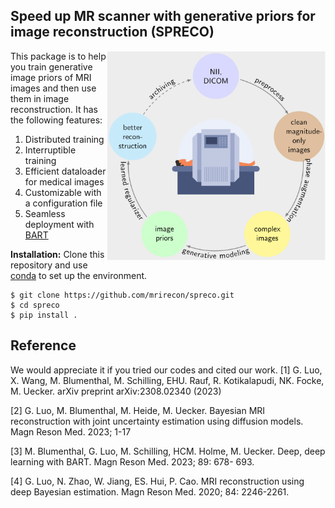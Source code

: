 ## Speed up MR scanner with generative priors for image reconstruction (SPRECO)

<img src="./misc/overview.png" alt="workflow" width="350" align="right"/>
This package is to help you train generative image priors of MRI images and then use them in image reconstruction. It has the following features:

1. Distributed training
2. Interruptible training
3. Efficient dataloader for medical images
4. Customizable with a configuration file
5. Seamless deployment with [BART](https://github.com/mrirecon/bart)

**Installation:** Clone this repository and use [conda](https://www.anaconda.com/products/individual) to set up the environment.

```shell
$ git clone https://github.com/mrirecon/spreco.git
$ cd spreco
$ pip install .
```
<!-- 
## Quickstart with colab

1. Sample the posterior 
   - [Jupyter Notebook](https://github.com/mrirecon/spreco/blob/main/examples/scripts/demo_recon.ipynb)
   - [![Open In Colab](https://colab.research.google.com/assets/colab-badge.svg)](https://colab.research.google.com/github/mrirecon/spreco/blob/main/examples/scripts/demo_recon.ipynb)
2. Train an image prior
   - [Jupyter Notebook](https://github.com/mrirecon/spreco/blob/main/examples/scripts/demo_train.ipynb)
   - [![Open In Colab](https://colab.research.google.com/assets/colab-badge.svg)](https://colab.research.google.com/github/mrirecon/spreco/blob/main/examples/scripts/demo_train.ipynb)
3. Using Prior with BART
   - [Jupyter Notebook](https://github.com/mrirecon/bart-workshop/blob/master/ismrm2021/bart_tensorflow/bart_tf.ipynb)
   - [![Open In Colab](https://colab.research.google.com/assets/colab-badge.svg)](https://colab.research.google.com/github/mrirecon/bart-workshop/blob/master/ismrm2021/bart_tensorflow/bart_tf.ipynb)-->

## Reference 
We would appreciate it if you tried our codes and cited our work.
[1] G. Luo, X. Wang, M. Blumenthal, M. Schilling, EHU. Rauf, R. Kotikalapudi, NK. Focke, M. Uecker. arXiv preprint arXiv:2308.02340 (2023)

[2] G. Luo, M. Blumenthal, M. Heide, M. Uecker. Bayesian MRI reconstruction with joint uncertainty estimation using diffusion models. Magn Reson Med. 2023; 1-17

[3] M. Blumenthal, G. Luo, M. Schilling, HCM. Holme, M. Uecker. Deep, deep learning with BART. Magn Reson Med. 2023; 89: 678- 693.

[4] G. Luo, N. Zhao, W. Jiang, ES. Hui, P. Cao. MRI reconstruction using deep Bayesian estimation. Magn Reson Med. 2020; 84: 2246-2261.

